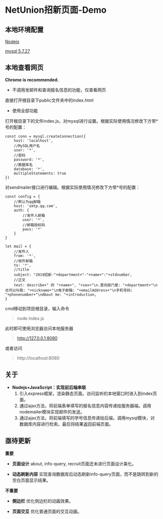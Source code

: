 # NetUnion招新页面-Demo

## 本地环境配置

[Nodejs](http://nodejs.cn/)

[mysql 5.7.27](https://dev.mysql.com/downloads/windows/installer/5.7.html)

## 本地查看网页

**Chrome is recommended.**

+ 不调用发邮件和查询报名信息的功能，仅查看网页

直接打开根目录下public文件夹中的index.html

+ 使用全部功能

打开根目录下的文件index.js，对mysql进行设置。根据实际使用情况修改下方带\*号的配置：
    
    const conn = mysql.createConnection({
        host: 'localhost',
        //MySQL用户名
        user: '*',
        //密码
        password: '*',
        //数据库名
        database: '*',
        multipleStatements: true
    })


对sendmailer接口进行编辑。根据实际使用情况修改下方带\*号的配置：
    
    const config = {
        //默认为qq邮箱
        host: 'smtp.qq.com',
        auth: {
            //发件人邮箱
            user: '*', 
            //邮箱授权码
            pass: '*'  
        }
    }

    let mail = {
        //发件人
        from: '*',
        //收件邮箱
        to: '*',
        //title
        subject: "2019招新-"+department+"-"+name+":"+stdnumber,
        //正文
        text: describe+" 的 "+name+", "+sex+"\n.意向部门是: "+department+"\n也可以叫我: "+nickname+"\n电子邮箱: "+emailAddress+"\n手机号码: "+phonenumber+"\nAbout me: "+introduction,
    }

cmd移动到项目根目录，输入命令

> node index.js

此时即可使用浏览器访问本地服务器

> http://127.0.0.1:8080

或者访问
> http://localhost:8080

## 关于

+ **Nodejs+JavaScript：实现前后端串联**
    1. 引入express框架，渲染静态页面。访问监听的本地窗口时进入到index页面。
    2. 通过ajax方法，将前端表单填写的报名信息内容传递给服务器端。调用nodemailer模块实现邮件的发送。
    3. 通过ajax方法，将前端填写的学号信息传递给后端，调用mysql模块，对数据库内容进行检索。最后将结果返回前端页面。

## 亟待更新

**重要**

+ **页面设计**
    about, info-query, recruit页面还未进行页面设计美化。

+ **动态刷新内容**
    实现查询数据库后动态刷新info-query页面，而不是跳转到新的空白页面显示结果。

**不重要**

+ **侧边栏**
    优化侧边栏的动画效果。

+ **页面交互**
    优化普通页面的交互动画。